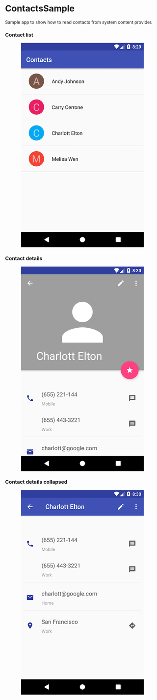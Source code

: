# ContactsSample

Sample app to show how to read contacts from system content provider.

### Contact list

<p align="center">
    <img alt="Screen 1" src="./screen1.png" />
</p>

### Contact details

<p align="center">
    <img alt="Screen 2" src="./screen2.png" />
</p>

### Contact details collapsed

<p align="center">
    <img alt="Screen 2" src="./screen3.png" />
</p>
